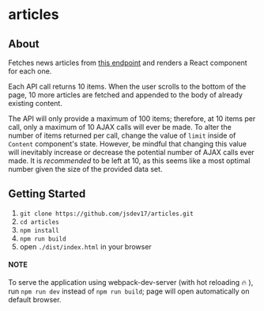 # articles

## About

Fetches news articles from [this endpoint][api] and renders a React component for each one.

Each API call returns 10 items. When the user scrolls to the bottom of the page, 10 more articles are fetched and appended to the body of already existing content.

The API will only provide a maximum of 100 items; therefore, at 10 items per call, only a maximum of 10 AJAX calls will ever be made. To alter the number of items returned per call, change the value of `limit` inside of `Content` component's state. However, be mindful that changing this value will inevitably increase or decrease the potential number of AJAX calls ever made. It is _recommended_ to be left at 10, as this seems like a most optimal number given the size of the provided data set.

## Getting Started

1. `git clone https://github.com/jsdev17/articles.git`
1. `cd articles`
1. `npm install`
1. `npm run build`
1. open `./dist/index.html` in your browser

#### NOTE
To serve the application using webpack-dev-server (with hot reloading :fire: ), run `npm run dev` instead of `npm run build`; page will open automatically on default browser.


[api]: https://www.stellarbiotechnologies.com/media/press-releases/json